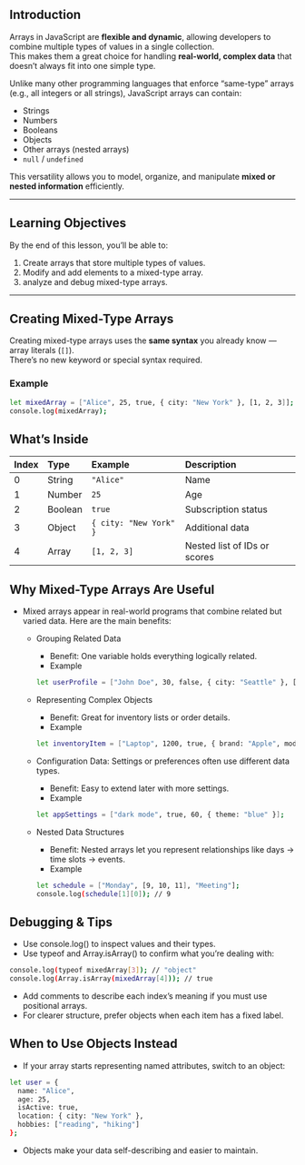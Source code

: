 ## Introduction

Arrays in JavaScript are **flexible and dynamic**, allowing developers to combine multiple types of values in a single collection.  
This makes them a great choice for handling **real-world, complex data** that doesn’t always fit into one simple type.

Unlike many other programming languages that enforce “same-type” arrays (e.g., all integers or all strings), JavaScript arrays can contain:

- Strings  
- Numbers  
- Booleans  
- Objects  
- Other arrays (nested arrays)  
- `null` / `undefined`

This versatility allows you to model, organize, and manipulate **mixed or nested information** efficiently.

---

## Learning Objectives

By the end of this lesson, you’ll be able to:

1. Create arrays that store multiple types of values.  
2. Modify and add elements to a mixed-type array.  
3. analyze and debug mixed-type arrays.

---

## Creating Mixed-Type Arrays

Creating mixed-type arrays uses the **same syntax** you already know — array literals (`[]`).  
There’s no new keyword or special syntax required.

### Example

```bash
let mixedArray = ["Alice", 25, true, { city: "New York" }, [1, 2, 3]];
console.log(mixedArray);
```

## What’s Inside

| Index | Type    | Example                | Description                  |
| :---- | :------ | :--------------------- | :--------------------------- |
| 0     | String  | `"Alice"`              | Name                         |
| 1     | Number  | `25`                   | Age                          |
| 2     | Boolean | `true`                 | Subscription status          |
| 3     | Object  | `{ city: "New York" }` | Additional data              |
| 4     | Array   | `[1, 2, 3]`            | Nested list of IDs or scores |

## Why Mixed-Type Arrays Are Useful
- Mixed arrays appear in real-world programs that combine related but varied data. Here are the main benefits:
    * Grouping Related Data
        * Benefit: One variable holds everything logically related.
        * Example
        ```bash
        let userProfile = ["John Doe", 30, false, { city: "Seattle" }, ["guitar", "coding"]];
        ```
    * Representing Complex Objects
        * Benefit: Great for inventory lists or order details.
        * Example
        ```bash
        let inventoryItem = ["Laptop", 1200, true, { brand: "Apple", model: "MacBook Pro" }];
        ```

    * Configuration Data: Settings or preferences often use different data types.
        * Benefit: Easy to extend later with more settings.
        * Example
        ```bash
        let appSettings = ["dark mode", true, 60, { theme: "blue" }];
        ```

    * Nested Data Structures
        * Benefit: Nested arrays let you represent relationships like days → time slots → events.
        * Example
        ```bash
        let schedule = ["Monday", [9, 10, 11], "Meeting"];
        console.log(schedule[1][0]); // 9
        ```
## Debugging & Tips
- Use console.log() to inspect values and their types.
- Use typeof and Array.isArray() to confirm what you’re dealing with:
```bash
console.log(typeof mixedArray[3]); // "object"
console.log(Array.isArray(mixedArray[4])); // true
```
- Add comments to describe each index’s meaning if you must use positional arrays.
- For clearer structure, prefer objects when each item has a fixed label.

## When to Use Objects Instead
- If your array starts representing named attributes, switch to an object:
```bash
let user = {
  name: "Alice",
  age: 25,
  isActive: true,
  location: { city: "New York" },
  hobbies: ["reading", "hiking"]
};
```
- Objects make your data self-describing and easier to maintain.